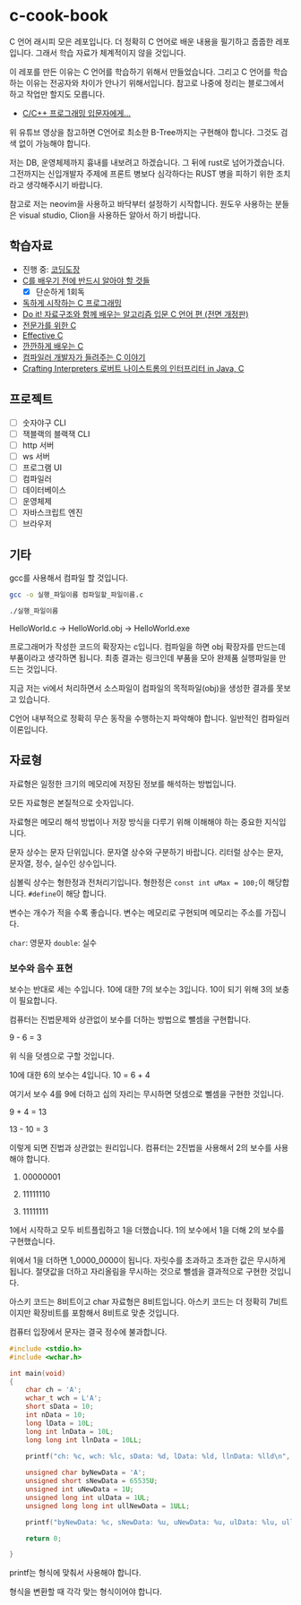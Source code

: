 # c-cook-book

C 언어 래시피 모은 레포입니다. 더 정확히 C 언어로 배운 내용을 필기하고 줍줍한 레포입니다. 그래서 학습 자료가 체계적이지 않을 것입니다.

이 레포를 만든 이유는 C 언어를 학습하기 위해서 만들었습니다. 그리고 C 언어를 학습하는 이유는 전공자와 차이가 안나기 위해서입니다. 참고로 나중에 정리는 블로그에서 하고 작업만 할지도 모릅니다.

- [C/C++ 프로그래밍 입문자에게...](https://www.youtube.com/watch?v=J_CfRpCM_ic)

위 유튜브 영상을 참고하면 C언어로 최소한 B-Tree까지는 구현해야 합니다. 그것도 검색 없이 가능해야 합니다.

저는 DB, 운영체제까지 흉내를 내보려고 하겠습니다. 그 뒤에 rust로 넘어가겠습니다. 그전까지는 신입개발자 주제에 프론트 병보다 심각하다는 RUST 병을 피하기 위한 조치라고 생각해주시기 바랍니다. 

참고로 저는 neovim을 사용하고 바닥부터 설정하기 시작합니다. 원도우 사용하는 분들은 visual studio, Clion을 사용하든 알아서 하기 바랍니다.

## 학습자료

- 진행 중: [코딩도장](https://dojang.io/course/view.php?id=2)
- [C를 배우기 전에 반드시 알아야 할 것들](https://www.yes24.com/Product/Goods/17967251)
  - [x] 단순하게 1회독
- [독하게 시작하는 C 프로그래밍](https://www.yes24.com/Product/Goods/18732021)
- [Do it! 자료구조와 함께 배우는 알고리즘 입문 C 언어 편 (전면 개정판)](https://www.yes24.com/Product/Goods/114998692)
- [전문가를 위한 C](https://www.yes24.com/Product/Goods/114250605)
- [Effective C](https://www.yes24.com/Product/Goods/119423118)
- [깐깐하게 배우는 C](https://www.yes24.com/Product/Goods/58215872)
- [컴파일러 개발자가 들려주는 C 이야기](https://www.yes24.com/Product/Goods/105982099)
- [Crafting Interpreters 로버트 나이스트롬의 인터프리터 in Java, C](https://www.yes24.com/Product/Goods/123859288)

## 프로젝트

- [ ] 숫자야구 CLI
- [ ] 잭블랙의 블랙잭 CLI
- [ ] http 서버
- [ ] ws 서버
- [ ] 프로그램 UI
- [ ] 컴파일러
- [ ] 데이터베이스
- [ ] 운영체제
- [ ] 자바스크립트 엔진
- [ ] 브라우저

## 기타

gcc를 사용해서 컴파일 할 것입니다.

```sh
gcc -o 실행_파일이름 컴파일할_파일이름.c
```

```sh
./실행_파일이름
```

HelloWorld.c -> HelloWorld.obj -> HelloWorld.exe

프로그래머가 작성한 코드의 확장자는 c입니다. 컴파일을 하면 obj 확장자를 만드는데 부품이라고 생각하면 됩니다. 최종 결과는 링크인데 부품을 모아 완제품 실행파일을 만드는 것입니다.

지금 저는 vi에서 처리하면서 소스파일이 컴파일의 목적파일(obj)을 생성한 결과를 못보고 있습니다.

C언어 내부적으로 정확히 무슨 동작을 수행하는지 파악해야 합니다. 일반적인 컴파일러 이론입니다.

## 자료형

자료형은 일정한 크기의 메모리에 저장된 정보를 해석하는 방법입니다.

모든 자료형은 본질적으로 숫자입니다.

자료형은 메모리 해석 방법이나 저장 방식을 다루기 위해 이해해야 하는 중요한 지식입니다.

문자 상수는 문자 단위입니다. 문자열 상수와 구분하기 바랍니다. 리터럴 상수는 문자, 문자열, 정수, 실수인 상수입니다.

심볼릭 상수는 형한정과 전처리기입니다. 형한정은 `const int uMax = 100;`이 해당합니다. `#define`이 해당 합니다.

변수는 개수가 적을 수록 좋습니다. 변수는 메모리로 구현되며 메모리는 주소를 가집니다.

`char`: 영문자
`double`: 실수

### 보수와 음수 표현

보수는 반대로 세는 수입니다. 10에 대한 7의 보수는 3입니다. 10이 되기 위해 3의 보충이 필요합니다.

컴퓨터는 진법문제와 상관없이 보수를 더하는 방법으로 뺄셈을 구현합니다.

9 - 6 = 3 

위 식을 덧셈으로 구할 것입니다.

10에 대한 6의 보수는 4입니다. 10 = 6 + 4 

여기서 보수 4를 9에 더하고 십의 자리는 무시하면 덧셈으로 뻴셈을 구현한 것입니다.

9 + 4 = 13

13 - 10 = 3 

이렇게 되면 진법과 상관없는 원리입니다. 컴퓨터는 2진법을 사용해서 2의 보수를 사용해야 합니다.

1. 00000001

2. 11111110

3. 11111111

1에서 시작하고 모두 비트플립하고 1을 더했습니다. 1의 보수에서 1을 더해 2의 보수를 구현했습니다.

위에서 1을 더하면 1_0000_0000이 됩니다. 자릿수를 초과하고 초과한 값은 무시하게 됩니다. 절댓값을 더하고 자리올림을 무시하는 것으로 뺄셈을 결과적으로 구현한 것입니다.

아스키 코드는 8비트이고 char 자료형은 8비트입니다. 아스키 코드는 더 정확히 7비트이지만 확장비트를 포함해서 8비트로 맞춘 것입니다.

컴퓨터 입장에서 문자는 결국 정수에 불과합니다.

```c
#include <stdio.h>
#include <wchar.h>

int main(void)
{
	char ch = 'A';
	wchar_t wch = L'A';
	short sData = 10;
	int nData = 10;
	long lData = 10L;
	long int lnData = 10L;
	long long int llnData = 10LL;
	
	printf("ch: %c, wch: %lc, sData: %d, lData: %ld, llnData: %lld\n", ch, wch, sData, lData, llnData);

	unsigned char byNewData = 'A';
	unsigned short sNewData = 65535U;
	unsigned int uNewData = 1U;
	unsigned long int ulData = 1UL;
	unsigned long long int ullNewData = 1ULL;

	printf("byNewData: %c, sNewData: %u, uNewData: %u, ulData: %lu, ullNewData: %llu\n", byNewData, sNewData, uNewData, ulData, ullNewData);

	return 0;

}
```

printf는 형식에 맞춰서 사용해야 합니다.

형식을 변환할 때 각각 맞는 형식이어야 합니다.

